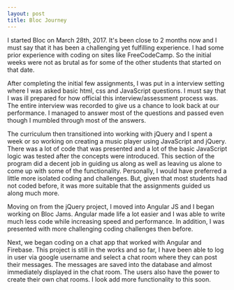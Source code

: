 ```yaml
---
layout: post
title: Bloc Journey
---
```


I started Bloc on March 28th, 2017. It's been close to 2 months now and I must say that it has been a challenging yet fulfilling experience. I had some prior experience with coding on sites like FreeCodeCamp. So the initial weeks were not as brutal as for some of the other students that started on that date. 

After completing the initial few assignments, I was put in a interview setting where I was asked basic html, css and JavaScript questions. I must say that I was ill prepared for how official this interview/assessment process was. The entire interview was recorded to give us a chance to look back at our performance. I managed to answer most of the questions and passed even though I mumbled through most of the answers. 

The curriculum then transitioned into working with jQuery and I spent a week or so working on creating a music player using JavaScript and jQuery. There was a lot of code that was presented and a lot of the basic JavaScript logic was tested after the concepts were introduced. This section of the program did a decent job in guiding us along as well as leaving us alone to come up with some of the functionality. Personally, I would have preferred a little more isolated coding and challenges. But, given that most students had not coded before, it was more suitable that the assignments guided us along much more.

Moving on from the jQuery project, I moved into Angular JS and I began working on Bloc Jams. Angular made life a lot easier and I was able to write much less code while increasing speed and performance. In addition, I was presented with more challenging coding challenges then before. 

Next, we began coding on a chat app that worked with Angular and Firebase. This project is still in the works and so far, I have been able to log in user via google username and select a chat room where they can post their messages. The messages are saved into the database and almost immediately displayed in the chat room. The users also have the power to create their own chat rooms. I look add more functionality to this soon.  
